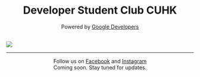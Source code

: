 <h1 align="center">Developer Student Club CUHK </h1>
<p align="center">Powered by <a href="https://developers.google.com/">Google Developers</a></p>
<br/>
<img src="header.png" align="center">
<br/>
<hr/>
<p align="center">
  Follow us on 
  <a href="https://www.facebook.com/dsc.cuhk">Facebook</a> 
  and 
  <a href="https://instagram.com/dsc.cuhk/">Instagram</a>
  <br/>
  Coming soon. Stay tuned for updates.
</p>
